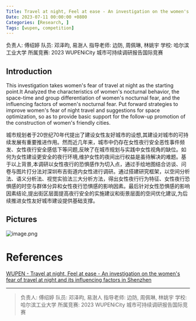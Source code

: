 ```yaml
---
Title: Travel at night, Feel at ease - An investigation on the women's fear of travel at night and its influencing factors in Shenzhen | “她”夜行，何所惧？
Date: 2023-07-11 00:00:00 +0800
Categories: [Research, ]
Tags: [wupen, competition] 
---
```


负责人:  傅绍婷
队员:  邓泽昀, 易澍人
指导老师:  边防, 周佩琳, 林姚宇
学校: 哈尔滨工业大学
所属竞赛: 2023 WUPENiCity 城市可持续调研报告国际竞赛

## Introduction
This investigation takes women's fear of travel at night as the starting point.It Analyzed the characteristics of women's nocturnal behavior, the space-time and group differentiation of women's nocturnal fear, and the influencing factors of women's nocturnal fear. Put forward strategies to improve women's fear of night travel and suggestions for space optimization, so as to provide basic support for the follow-up promotion of the construction of women's friendly cities.

城市规划者于20世纪70年代提出了建设女性友好城市的设想,其建设对城市的可持续发展有重要推进作用。然而近几年来，城市中仍存在女性夜行安全恶性事件频发、女性夜行安全感低下等问题,反映了在城市规划与实践中女性视角的缺位。如何为女性建设更安全的夜行环境,维护女性的夜间出行权益是虽待解决的难题。基于以上背景,本调研以女性夜行的恐惧感作为切入点，通过手绘地图结合访谈、问卷与图片打分法对深圳布吉街道内女性进行调研。通过搭建研究框架，以空间分析法、语义分析法、视觉实验法三大分析方法，得出女性夜行行为特征、女性夜行恐惧感的时空与群体分异和女性夜行恐惧感的影响因素。最后针对女性恐惧感的影响因素结论,提出街区层面提高夜行安全的实施建议和街景层面的空间优化建议,为后续推进女性友好城市建设提供基础支撑。

## Pictures

![image.png](https://jason-deng-picgo.oss-cn-guangzhou.aliyuncs.com/obsidian/202404071619374.png)

# References

[WUPEN - Travel at night, Feel at ease - An investigation on the women's fear of travel at night and its influencing factors in Shenzhen](http://www.wupen.org/competitions/67?type=work&entry=13285)

---

> 负责人:  傅绍婷
> 队员:  邓泽昀, 易澍人
> 指导老师:  边防, 周佩琳, 林姚宇
> 学校: 哈尔滨工业大学
> 所属竞赛: 2023 WUPENiCity 城市可持续调研报告国际竞赛